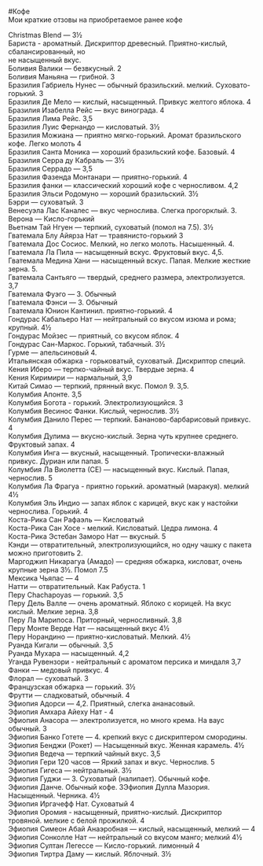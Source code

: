 ﻿#Кофе  
Мои краткие отзовы на приобретаемое ранее кофе  
  
Christmas Blend — 3½  
Бариста - ароматный. Дискриптор древесный. Приятно-кислый, сбалансированный,  но  
не насыщенный вкус.       
Боливия Валики — безвкусный. 2    
Боливия Маньяна — грибной. 3    
Бразилия Габриель Нунес — обычный бразильский. мелкий. Суховато-горький. 3    
Бразилия Де Мело — кислый, насыщенный. Привкус желтого яблока. 4  
Бразилия Изабелла Рейс — вкус винограда. 4  
Бразилия Лима Рейс. 3,5  
Бразилия Луис Фернандо — кисловатый. 3½  
Бразилия Можиана — приятно мягко-горький. Аромат бразильского кофе. Легко молоть 4  
Бразилия Санта Моника — хороший бразильский кофе. Базовый. 4  
Бразилия Серра ду Кабраль — 3½  
Бразилия Серрадо — 3,5  
Бразилия Фазенда Монтанари — приятно-горький. 4  
Бразилия фанки — классический хороший кофе с черносливом. 4,2  
Бразилия Эльси Родомуно — хороший бразильский. 3½  
Бэрри — суховатый. 3  
Венесуэла Лас Каналес — вкус чернослива. Слегка прогорклый. 3.  
Верона — Кисло-горький  
Вьетнам Тай Нгуен — терпкий, суховатый (помол на 7.5). 3½  
Гватемала Блу Айярза Нат — травянисто-горький 3  
Гватемала Дос Сосиос. Мелкий, но легко молоть. Насышенный. 4.  
Гватемала Ла Пила — насыщенный вскус. Фруктовый вкус. 4,5.  
Гватемала Медина Хани — насыщенный вскус. Папая. Мелкие жесткие зерна. 5.  
Гватемала Сантьяго — твердый, среднего размера, электролизуется. 3,7  
Гватемала Фуэго — 3. Обычный  
Гватемала Фэнси — 3. Обычный  
Гватемала Юнион Кантинил. приятно-горький. 4  
Гондурас Кабальеро Нат — нейтральный со вкусом изюма и рома; крупный. 4½  
Гондурас Мойзес — приятный, со вкусом яблок. 4  
Гондурас Сан-Маркос. Горький, табачный. 3½  
Гурме — апельсиновый 4.  
Итальянская обжарка - горьковатый, суховатый. Дискриптор специй.  
Кения Иберо — терпко-чайный вкус. Твердые зерна. 4  
Кения Киримири  — нармальный, 3,9  
Китай Симао — терпкий, прянный вкус. Помол 9. 3,5.  
Колумбия Апонте. 3,5  
Колумбия Богота - горький. Электролизующийся. 3  
Колумбия Весинос Фанки. Кислый, чернослив. 3½    
Колумбия Данило Перес — терпкий. Бананово-барбарисовый привкус. 4  
Колумбия Дулима — вкусно-кислый. Зерна чуть крупнее среднего. Фруктовый запах. 4  
Колумбия Инга — вкусный, насыщенный. Тропически-влажный привкус. Дуриан или папая. 5  
Колумбия Ла Виолетта (СЕ) — насыщенный вкус. Кислый. Папая, чернослив. 5  
Колумбия Ла Фрагуа - приятно горький. ароматный (маракуя). мелкий 4½  
Колумбия Эль Индио — запах яблок с карицей, вкус как у настойки чернослива. Горький. 4  
Коста-Рика Сан Рафаэль — Кисловатый  
Коста-Рика Сан Хосе - мелкий. Кисловатый. Цедра лимона. 4  
Коста-Рика Эстебан Заморо Нат — вкусный. 5  
Кэнди — отвратительный, электролизующийся, но одну чашку с пакета можно приготовить 2.  
Маргоджип Никарагуа (Амадо) — средняя обжарка, кисловат, очень крупные зерна 3½. Помол 7.5  
Мексика Чьяпас — 4  
Натти — отвратительный. Как Рабуста. 1  
Перу Chachapoyas — горький. 3,5  
Перу Дель Валле — очень ароматный. Яблоко с корицей. На вкус кислый. Мелкие зерна. 3,8  
Перу Ла Марипоса. Приторный, черносливный. 3,8  
Перу Монте Верде Нат — насыщенный вкус 4½  
Перу Норандино — приятно-кисловатый. Мелкий. 4½  
Руанда Кигали — обычный. 3,5  
Руанда Мухара — насыщенный. 4,2  
Уганда Рувензори - нейтральный с ароматом персика и миндаля 3,7  
Фанки — медовый привкус. 4  
Флорал — суховатый. 3  
Французская обжарка — горький. 3½  
Фрутти — сладковатый, обычный. 4  
Эфиопия Адорси — 4,2. Приятный, слегка ананасовый.  
Эфиопия Амхара Айеху Нат - 4  
Эфиопия Анасора — электролизуется, но много крема. На ваус обычный. 3  
Эфиопия Банко Готете — 4. крепкий вкус с дискриптером смородины.  
Эфиопия Бенджи (Рокет) — Насыщенный вкус. Женная карамель. 4½  
Эфиопия Ведеча — терпкий чайный вкус. 3,5  
Эфиопия Гери 120 часов — Яркий запах и вкус. Чернослив. 5  
Эфиопия Гигеса — нейтральный. 3½  
Эфиопия Гуджи — 3. Суховатый (налипает). Обычный кофе.  
Эфиопия Данче. Обычный кофе. 3Эфиопия Дулла Мазория. Насыщенный. Черника. 4½  
Эфиопия Иргачефф Нат. Суховатый 4  
Эфиопия Оромия - насыщенный, приятно-кислый. Дискриптор тровяной. мелкие с белой прожилкой. 4  
Эфиопия Симеон Абай Анаэробная — кислый, насыщенный, мелкий — 4  
Эфиопия Сонколле Нат — нейтральный со вкусом манго; мелкий 4½  
Эфиопия Султан Легессе — Кисло-горький. лимонный 4  
Эфиопия Тиртра Даму — кислый. Яблочный. 3½  
